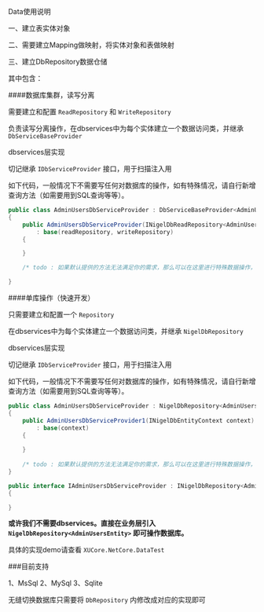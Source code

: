 ﻿
Data使用说明

一、建立表实体对象

二、需要建立Mapping做映射，将实体对象和表做映射

三、建立DbRepository数据仓储

其中包含：

####数据库集群，读写分离

需要建立和配置 `ReadRepository` 和 `WriteRepository`

负责读写分离操作，在dbservices中为每个实体建立一个数据访问类，并继承`DbServiceBaseProvider`

dbservices层实现

切记继承 `IDbServiceProvider` 接口，用于扫描注入用

如下代码，一般情况下不需要写任何对数据库的操作，如有特殊情况，请自行新增查询方法（如需要用到SQL查询等等）。

```csharp
public class AdminUsersDbServiceProvider : DbServiceBaseProvider<AdminUsersEntity>, IAdminUsersDbServiceProvider
{
    public AdminUsersDbServiceProvider(INigelDbReadRepository<AdminUsersEntity> readRepository, INigelDbWriteRepository<AdminUsersEntity> writeRepository)
        : base(readRepository, writeRepository)
    {

    }

    /* todo : 如果默认提供的方法无法满足你的需求，那么可以在这里进行特殊数据操作，请勿在此处双向依赖其他表，容易出现循环依赖造成死循环 */

}
```

####单库操作（快速开发）

只需要建立和配置一个 `Repository`

在dbservices中为每个实体建立一个数据访问类，并继承 `NigelDbRepository`

dbservices层实现

切记继承 `IDbServiceProvider` 接口，用于扫描注入用

如下代码，一般情况下不需要写任何对数据库的操作，如有特殊情况，请自行新增查询方法（如需要用到SQL查询等等）。

```csharp
public class AdminUsersDbServiceProvider : NigelDbRepository<AdminUsersEntity>, IAdminUsersDbServiceProvider
{
    public AdminUsersDbServiceProvider1(INigelDbEntityContext context)
        : base(context)
    {
            
    }
    
    /* todo : 如果默认提供的方法无法满足你的需求，那么可以在这里进行特殊数据操作，请勿在此处双向依赖其他表，容易出现循环依赖造成死循环 */
}

public interface IAdminUsersDbServiceProvider : INigelDbRepository<AdminUsersEntity>, IDbServiceProvider
{

}
```

**或许我们不需要dbservices。直接在业务层引入 `NigelDbRepository<AdminUsersEntity>` 即可操作数据库。**

具体的实现demo请查看 `XUCore.NetCore.DataTest`

###目前支持

1、MsSql
2、MySql
3、Sqlite

无缝切换数据库只需要将 `DbRepository` 内修改成对应的实现即可